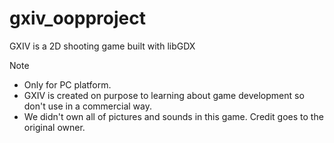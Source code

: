 # gxiv_oopproject
GXIV is a 2D shooting game built with libGDX

Note
- Only for PC platform.
- GXIV is created on purpose to learning about game development so don't use in a commercial way.
- We didn't own all of pictures and sounds in this game. Credit goes to the original owner.
